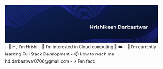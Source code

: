 <img src="banner.png" alt="">
- 👋 Hi, I’m Hrishi
- 👀 I’m interested in Cloud computing 🚀 ☁️
- 🌱 I’m currently learning Full Stack Development
- 📫 How to reach me hd.darbastwar0706@gmail.com
- ⚡ Fun fact: 

<!---
hrishi-d-d/hrishi-d-d is a ✨ special ✨ repository because its `README.md` (this file) appears on your GitHub profile.
You can click the Preview link to take a look at your changes.
--->

